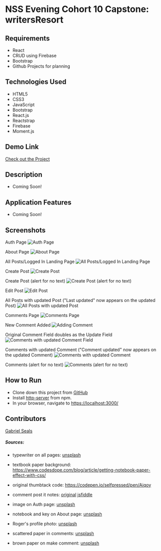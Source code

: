 # NSS Evening Cohort 10 Capstone: writersResort

## Requirements

* React
* CRUD using Firebase
* Bootstrap
* Github Projects for planning

## Technologies Used

* HTML5
* CSS3
* JavaScript
* Bootstrap
* React.js
* Reactstrap
* Firebase
* Moment.js

## Demo Link

[Check out the Project](https://writersresort-97d54.firebaseapp.com/auth)

## Description

* Coming Soon!

## Application Features

* Coming Soon!

## Screenshots

Auth Page
![Auth Page](https://raw.githubusercontent.com/gseals/writersResort/master/screenshots/auth.png)

About Page
![About Page](https://raw.githubusercontent.com/gseals/writersResort/master/screenshots/about.png)

All Posts/Logged In Landing Page
![All Posts/Logged In Landing Page](https://raw.githubusercontent.com/gseals/writersResort/master/screenshots/AllPosts.png)

Create Post
![Create Post](https://raw.githubusercontent.com/gseals/writersResort/master/screenshots/CreatePost.png)

Create Post (alert for no text)
![Create Post (alert for no text)](https://raw.githubusercontent.com/gseals/writersResort/master/screenshots/CreatePostNoText.png)

Edit Post
![Edit Post](https://raw.githubusercontent.com/gseals/writersResort/master/screenshots/EditPost.png)

All Posts with updated Post ("Last updated" now appears on the updated Post)
![All Posts with updated Post](https://raw.githubusercontent.com/gseals/writersResort/master/screenshots/AllPostsUpdatedPost.png)

Comments Page
![Comments Page](https://raw.githubusercontent.com/gseals/writersResort/master/screenshots/CommentsPage.png)

New Comment Added
![Adding Comment](https://raw.githubusercontent.com/gseals/writersResort/master/screenshots/NewComment.png)

Original Comment Field doubles as the Update Field
![Comments with updated Comment Field](https://raw.githubusercontent.com/gseals/writersResort/master/screenshots/UpdateCommentTrigger.png)

Comments with updated Comment ("Comment updated" now appears on the updated Comment)
![Comments with updated Comment](https://raw.githubusercontent.com/gseals/writersResort/master/screenshots/UpdatedComment.png)

Comments (alert for no text)
![Comments (alert for no text)](https://raw.githubusercontent.com/gseals/writersResort/master/screenshots/CommentNoText.png)

## How to Run

* Clone down this project from [GitHub](https://github.com/gseals/writersResort)
* Install [http-server](https://www.npmjs.com/package/http-server) from npm.
* In your browser, navigate to [https://localhost:3000/](https://localhost:3000/)

## Contributors

[Gabriel Seals](https://github.com/gseals)

##### Sources:

* typewriter on all pages: [unsplash](https://unsplash.com/photos/0gkw_9fy0eQ)

* textbook paper background: https://www.codesdope.com/blog/article/getting-notebook-paper-effect-with-css/

* original thumbtack code: https://codepen.io/selfpressed/pen/Aiqoy

* comment post it notes: [original](http://creative-punch.net/2014/02/create-css3-post-it-note/) [jsfiddle](https://jsfiddle.net/doug99collins/8v02zj5k/)

* image on Auth page: [unsplash](https://unsplash.com/photos/HzTJMkjctKE)

* notebook and key on About page: [unsplash](https://unsplash.com/photos/o9KNLaITFYw)

* Roger's profile photo: [unsplash](https://unsplash.com/photos/9R-CH7PR150)

* scattered paper in comments: [unsplash](https://unsplash.com/photos/aJTiW00qqtI)

* brown paper on make comment: [unsplash](https://unsplash.com/photos/Y3vPEuNlf7w)